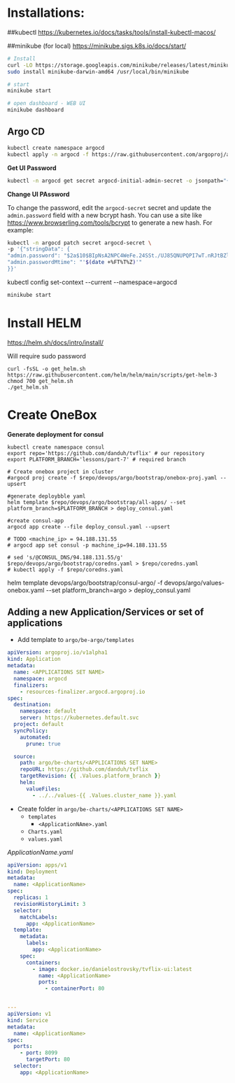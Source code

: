 # Installations:

##kubectl 
https://kubernetes.io/docs/tasks/tools/install-kubectl-macos/

##minikube (for local)
https://minikube.sigs.k8s.io/docs/start/

```bash
# Install
curl -LO https://storage.googleapis.com/minikube/releases/latest/minikube-darwin-amd64
sudo install minikube-darwin-amd64 /usr/local/bin/minikube

# start
minikube start

# open dashboard - WEB UI
minikube dashboard
```


## Argo CD

```bash
kubectl create namespace argocd
kubectl apply -n argocd -f https://raw.githubusercontent.com/argoproj/argo-cd/stable/manifests/install.yaml
```

**Get UI Password**
```bash
kubectl -n argocd get secret argocd-initial-admin-secret -o jsonpath="{.data.password}" | base64 -d
```

**Change UI PAssword**

To change the password, edit the `argocd-secret` secret and update the `admin.password` field with a new bcrypt hash. You can use a site like https://www.browserling.com/tools/bcrypt to generate a new hash. For example:
```bash
kubectl -n argocd patch secret argocd-secret \
-p '{"stringData": {
"admin.password": "$2a$10$BIpNsA2NPC4WeFe.24SSt./UJ85QNUPQPI7wT.nRJtBZlCxq.D4im",
"admin.passwordMtime": "'$(date +%FT%T%Z)'"
}}'
```
kubectl config set-context --current --namespace=argocd


```bash
minikube start
```


# Install HELM

https://helm.sh/docs/intro/install/

Will require sudo password

```shell
curl -fsSL -o get_helm.sh https://raw.githubusercontent.com/helm/helm/main/scripts/get-helm-3
chmod 700 get_helm.sh
./get_helm.sh
```

# Create OneBox


**Generate deployment for consul**

```shell
kubectl create namespace consul
export repo='https://github.com/danduh/tvflix' # our repository
export PLATFORM_BRANCH='lessons/part-7' # required branch

# Create onebox project in cluster
#argocd proj create -f $repo/devops/argo/bootstrap/onebox-proj.yaml --upsert

#generate deploybble yaml
helm template $repo/devops/argo/bootstrap/all-apps/ --set platform_branch=$PLATFORM_BRANCH > deploy_consul.yaml

#create consul-app
argocd app create --file deploy_consul.yaml --upsert

# TODO <machine_ip> = 94.188.131.55
# argocd app set consul -p machine_ip=94.188.131.55

# sed 's/@CONSUL_DNS/94.188.131.55/g' $repo/devops/argo/bootstrap/coredns.yaml > $repo/coredns.yaml
# kubectl apply -f $repo/coredns.yaml
```

helm template devops/argo/bootstrap/consul-argo/ -f devops/argo/values-onebox.yaml --set platform_branch=argo > deploy_consul.yaml


## Adding a new Application/Services or set of applications

 - Add template to `argo/be-argo/templates`
```yaml
apiVersion: argoproj.io/v1alpha1
kind: Application
metadata:
  name: <APPLICATIONS SET NAME>
  namespace: argocd
  finalizers:
    - resources-finalizer.argocd.argoproj.io
spec:
  destination:
    namespace: default
    server: https://kubernetes.default.svc
  project: default
  syncPolicy:
    automated:
      prune: true

  source:
    path: argo/be-charts/<APPLICATIONS SET NAME>
    repoURL: https://github.com/danduh/tvflix
    targetRevision: {{ .Values.platform_branch }}
    helm:
      valueFiles:
        - ../../values-{{ .Values.cluster_name }}.yaml

```
- Create folder in `argo/be-charts/<APPLICATIONS SET NAME>`
  - `templates`
    - `<ApplicationNAme>.yaml`
  - `Charts.yaml`
  - `values.yaml`


_ApplicationName.yaml_

```yaml 
apiVersion: apps/v1
kind: Deployment
metadata:
  name: <ApplicationName>
spec:
  replicas: 1
  revisionHistoryLimit: 3
  selector:
    matchLabels:
      app: <ApplicationName>
  template:
    metadata:
      labels:
        app: <ApplicationName>
    spec:
      containers:
        - image: docker.io/danielostrovsky/tvflix-ui:latest
          name: <ApplicationName>
          ports:
            - containerPort: 80


---
apiVersion: v1
kind: Service
metadata:
  name: <ApplicationName>
spec:
  ports:
    - port: 8099
      targetPort: 80
  selector:
    app: <ApplicationName>

```
